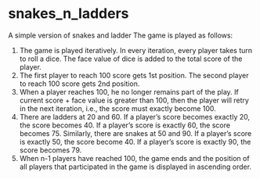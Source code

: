 # snakes_n_ladders
A simple version of snakes and ladder
The game is played as follows:
1. The game is played iteratively. In every iteration, every player takes turn to roll a dice. The face
value of dice is added to the total score of the player.
2. The first player to reach 100 score gets 1st position. The second player to reach 100 score gets 2nd position.
3. When a player reaches 100, he no longer remains part of the play. If current score + face value is
greater than 100, then the player will retry in the next iteration, i.e., the score must exactly
become 100.
4. There are ladders at 20 and 60. If a player’s score becomes exactly 20, the score becomes 40. If a
player’s score is exactly 60, the score becomes 75. Similarly, there are snakes at 50 and 90. If a
player’s score is exactly 50, the score become 40. If a player’s score is exactly 90, the score
becomes 79.
5. When n-1 players have reached 100, the game ends and the position of all players that
participated in the game is displayed in ascending order.
